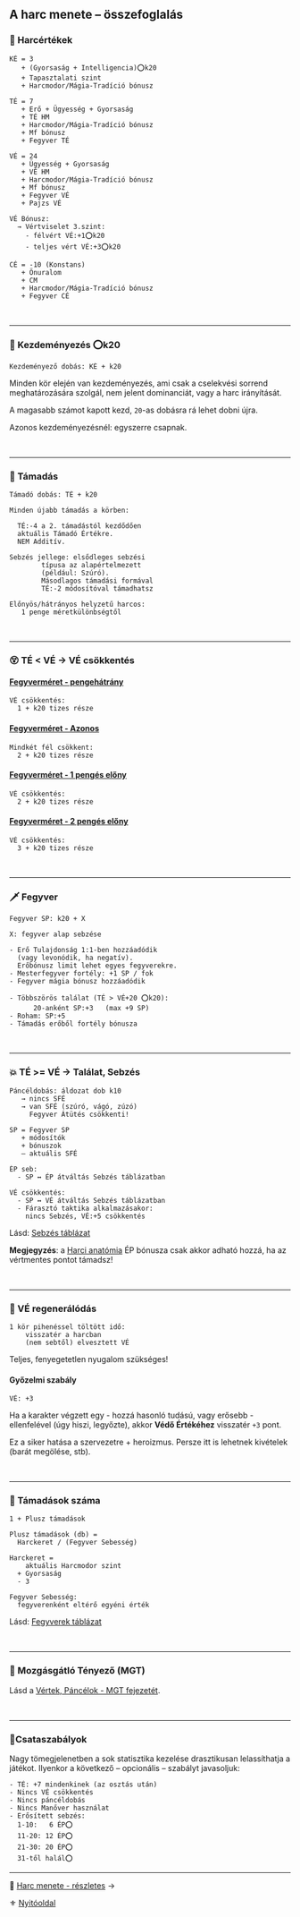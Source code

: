 
## A harc menete – összefoglalás

### 🧮 Harcértékek

```
KÉ = 3
   + (Gyorsaság + Intelligencia)⭕k20
   + Tapasztalati szint
   + Harcmodor/Mágia-Tradíció bónusz

TÉ = 7
   + Erő + Ügyesség + Gyorsaság
   + TÉ HM
   + Harcmodor/Mágia-Tradíció bónusz
   + Mf bónusz
   + Fegyver TÉ

VÉ = 24
   + Ügyesség + Gyorsaság
   + VÉ HM
   + Harcmodor/Mágia-Tradíció bónusz
   + Mf bónusz
   + Fegyver VÉ
   + Pajzs VÉ

VÉ Bónusz:
  → Vértviselet 3.szint:
    - félvért VÉ:+1⭕k20
    - teljes vért VÉ:+3⭕k20

CÉ = -10 (Konstans)
   + Önuralom
   + CM
   + Harcmodor/Mágia-Tradíció bónusz
   + Fegyver CÉ
```

<br />

---
### 🤞 Kezdeményezés ⭕k20

```
Kezdeményező dobás: KÉ + k20
```

Minden kör elején van kezdeményezés, ami csak a cselekvési sorrend meghatározására szolgál, nem jelent dominanciát, vagy a harc irányítását.

A magasabb számot kapott kezd, `20`-as dobásra rá lehet dobni újra.

Azonos kezdeményezésnél: egyszerre csapnak.

<br />

---
### 🤺 Támadás

```
Támadó dobás: TÉ + k20
```

```
Minden újabb támadás a körben:

  TÉ:-4 a 2. támadástól kezdődően
  aktuális Támadó Értékre.
  NEM Additív.

Sebzés jellege: elsődleges sebzési
        típusa az alapértelmezett
        (például: Szúró).
        Másodlagos támadási formával
        TÉ:-2 módosítóval támadhatsz

Előnyös/hátrányos helyzetű harcos:
   1 penge méretkülönbségtől
```

<br />

---
### 😵 TÉ < VÉ  → VÉ csökkentés

#### [Fegyverméret - pengehátrány](065_01_harci_helyzetek.md#fegyverm%C3%A9ret---pengeh%C3%A1tr%C3%A1ny)

```
VÉ csökkentés:
  1 + k20 tizes része
```

#### [Fegyverméret - Azonos](065_01_harci_helyzetek.md#fegyverm%C3%A9ret---azonos)

```
Mindkét fél csökkent:
  2 + k20 tizes része
```

#### [Fegyverméret - 1 pengés előny](065_01_harci_helyzetek.md#fegyverm%C3%A9ret---1-peng%C3%A9s-el%C5%91ny)

```
VÉ csökkentés:
  2 + k20 tizes része
```

#### [Fegyverméret - 2 pengés előny](#fegyverm%C3%A9ret---2-peng%C3%A9s-el%C5%91ny)

```
VÉ csökkentés:
  3 + k20 tizes része
```

<br />

---
### 🗡️ Fegyver

```
Fegyver SP: k20 + X

X: fegyver alap sebzése
```

```
- Erő Tulajdonság 1:1-ben hozzáadódik
  (vagy levonódik, ha negatív).
  Erőbónusz limit lehet egyes fegyverekre. 
- Mesterfegyver fortély: +1 SP / fok
- Fegyver mágia bónusz hozzáadódik
```

```
- Többszörös találat (TÉ > VÉ+20 ⭕k20):
      20-anként SP:+3   (max +9 SP)
- Roham: SP:+5
- Támadás erőből fortély bónusza
```

<br />

---
### 💥 TÉ >= VÉ  → Találat, Sebzés

```
Páncéldobás: áldozat dob k10    
   → nincs SFÉ
   → van SFÉ (szúró, vágó, zúzó)
     Fegyver Átütés csökkenti!
```

```
SP = Fegyver SP
   + módosítók
   + bónuszok
   – aktuális SFÉ
```

```
ÉP seb:
  - SP ↔ ÉP átváltás Sebzés táblázatban

VÉ csökkentés:
  - SP ↔ VÉ átváltás Sebzés táblázatban
  - Fárasztó taktika alkalmazásakor:
    nincs Sebzés, VÉ:+5 csökkentés
```

Lásd: [Sebzés táblázat](064_02_06_sebzes.md)

**Megjegyzés**: a [Harci anatómia](fortelyok.harci/harci_anatomia.md) ÉP bónusza csak akkor adható hozzá, ha az vértmentes pontot támadsz!

<br />

---
### 🍎 VÉ regenerálódás
```
1 kör pihenéssel töltött idő:
    visszatér a harcban
    (nem sebtől) elvesztett VÉ
```

Teljes, fenyegetetlen nyugalom szükséges!

#### Győzelmi szabály

```
VÉ: +3
```

Ha a karakter végzett egy - hozzá hasonló tudású, vagy erősebb - ellenfelével (úgy hiszi, legyőzte), akkor **Védő Értékéhez** visszatér `+3` pont.

Ez a siker hatása a szervezetre + heroizmus. Persze itt is lehetnek kivételek (barát megölése, stb).

<br />

---
### 🔢 Támadások száma

```
1 + Plusz támadások

Plusz támadások (db) =
  Harckeret / (Fegyver Sebesség)
```

```
Harckeret =
    aktuális Harcmodor szint
  + Gyorsaság
  - 3

Fegyver Sebesség:
  fegyverenként eltérő egyéni érték 
```

Lásd: [Fegyverek táblázat](068_00_fegyverek.md)

<br />

---
### 🚷 Mozgásgátló Tényező (MGT)

Lásd a [Vértek, Páncélok - MGT fejezetét](069_00_vertek_pancelok.md#mozgásgátló-tényező-mgt).

<br />

---
### 📖Csataszabályok

Nagy tömegjelenetben a sok statisztika kezelése drasztikusan lelassíthatja a játékot. Ilyenkor a következő – opcionális – szabályt javasoljuk:

```
- TÉ: +7 mindenkinek (az osztás után)
- Nincs VÉ csökkentés
- Nincs páncéldobás
- Nincs Manőver használat
- Erősített sebzés:
  1-10:   6 ÉP⭕
  11-20: 12 ÉP⭕
  21-30: 20 ÉP⭕
  31-től halál⭕
```

---

🔗 [Harc menete - részletes](064_02_00_harc_menete_reszletes.md) →

⚜️ [Nyitóoldal](start.md#6-harcrendszer-%EF%B8%8F)
